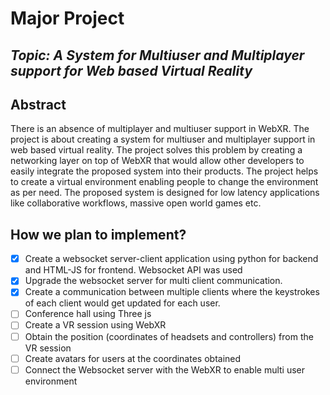 # Major Project

## _Topic: A System for Multiuser and Multiplayer support for Web based Virtual Reality_

## Abstract

There is an absence of multiplayer and multiuser support in WebXR. The project is about creating a system for multiuser and multiplayer support in web based virtual reality. The project solves this problem by creating a networking layer on top of WebXR that would allow other developers to easily integrate the proposed system into their products. The project helps to create a virtual environment enabling people to change the environment as per need. The proposed system is designed for low latency applications like collaborative workflows, massive open world games etc.

## How we plan to implement?

- [x] Create a websocket server-client application using python for backend and HTML-JS for frontend. Websocket API was used
- [x] Upgrade the websocket server for multi client communication.
- [x] Create a communication between multiple clients where the keystrokes of each client would get updated for each user.
- [ ] Conference hall using Three js
- [ ] Create a VR session using WebXR
- [ ] Obtain the position (coordinates of headsets and controllers) from the VR session
- [ ] Create avatars for users at the coordinates obtained
- [ ] Connect the Websocket server with the WebXR to enable multi user environment
